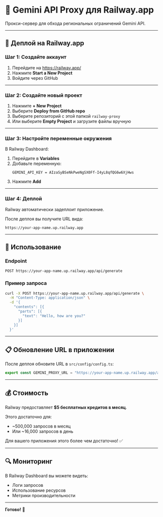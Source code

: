 # 🚂 Gemini API Proxy для Railway.app

Прокси-сервер для обхода региональных ограничений Gemini API.

---

## 🚀 Деплой на Railway.app

### Шаг 1: Создайте аккаунт

1. Перейдите на https://railway.app/
2. Нажмите **Start a New Project**
3. Войдите через GitHub

---

### Шаг 2: Создайте новый проект

1. Нажмите **+ New Project**
2. Выберите **Deploy from GitHub repo**
3. Выберите репозиторий с этой папкой `railway-proxy`
4. Или выберите **Empty Project** и загрузите файлы вручную

---

### Шаг 3: Настройте переменные окружения

В Railway Dashboard:

1. Перейдите в **Variables**
2. Добавьте переменную:
   ```
   GEMINI_API_KEY = AIzaSyBSeNkPweNgSX0Ff-I4yL8qfQG6w6XjHws
   ```
3. Нажмите **Add**

---

### Шаг 4: Деплой

Railway автоматически задеплоит приложение.

После деплоя вы получите URL вида:
```
https://your-app-name.up.railway.app
```

---

## 🔧 Использование

### Endpoint

```
POST https://your-app-name.up.railway.app/api/generate
```

### Пример запроса

```bash
curl -X POST https://your-app-name.up.railway.app/api/generate \
  -H "Content-Type: application/json" \
  -d '{
    "contents": [{
      "parts": [{
        "text": "Hello, how are you?"
      }]
    }]
  }'
```

---

## 📋 Обновление URL в приложении

После деплоя обновите URL в `src/config/config.ts`:

```typescript
export const GEMINI_PROXY_URL = "https://your-app-name.up.railway.app/api/generate";
```

---

## 💰 Стоимость

Railway предоставляет **$5 бесплатных кредитов в месяц**.

Этого достаточно для:
- ~500,000 запросов в месяц
- Или ~16,000 запросов в день

Для вашего приложения этого более чем достаточно! ✅

---

## 🔍 Мониторинг

В Railway Dashboard вы можете видеть:
- Логи запросов
- Использование ресурсов
- Метрики производительности

---

**Готово!** 🎉

